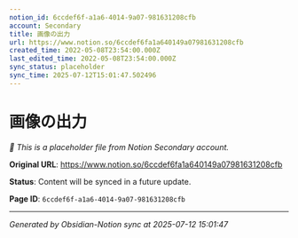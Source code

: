 ```yaml
---
notion_id: 6ccdef6f-a1a6-4014-9a07-981631208cfb
account: Secondary
title: 画像の出力
url: https://www.notion.so/6ccdef6fa1a640149a07981631208cfb
created_time: 2022-05-08T23:54:00.000Z
last_edited_time: 2022-05-08T23:54:00.000Z
sync_status: placeholder
sync_time: 2025-07-12T15:01:47.502496
---
```


# 画像の出力

*🔄 This is a placeholder file from Notion Secondary account.*

**Original URL**: https://www.notion.so/6ccdef6fa1a640149a07981631208cfb

**Status**: Content will be synced in a future update.

**Page ID**: `6ccdef6f-a1a6-4014-9a07-981631208cfb`

---

*Generated by Obsidian-Notion sync at 2025-07-12 15:01:47*
